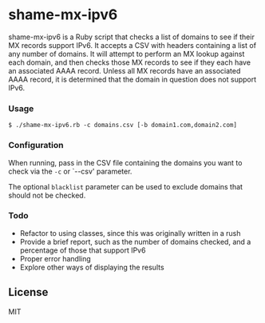 # shame-mx-ipv6

shame-mx-ipv6 is a Ruby script that checks a list of domains to see if their MX records support IPv6. It accepts a CSV with headers containing a list of any number of domains. It will attempt to perform an MX lookup against each domain, and then checks those MX records to see if they each have an associated AAAA record. Unless all MX records have an associated AAAA record, it is determined that the domain in question does not support IPv6.

### Usage
`$ ./shame-mx-ipv6.rb -c domains.csv [-b domain1.com,domain2.com]`

### Configuration
When running, pass in the CSV file containing the domains you want to check via the `-c` or `--csv' parameter.

The optional `blacklist` parameter can be used to exclude domains that should not be checked.

### Todo
* Refactor to using classes, since this was originally written in a rush
* Provide a brief report, such as the number of domains checked, and a percentage of those that support IPv6
* Proper error handling
* Explore other ways of displaying the results

License
---
MIT
